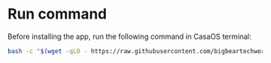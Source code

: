 # Run command

Before installing the app, run the following command in CasaOS terminal:

```bash
bash -c "$(wget -qLO - https://raw.githubusercontent.com/bigbeartechworld/big-bear-scripts/master/copy-codex-docs-config/run.sh)"
```
